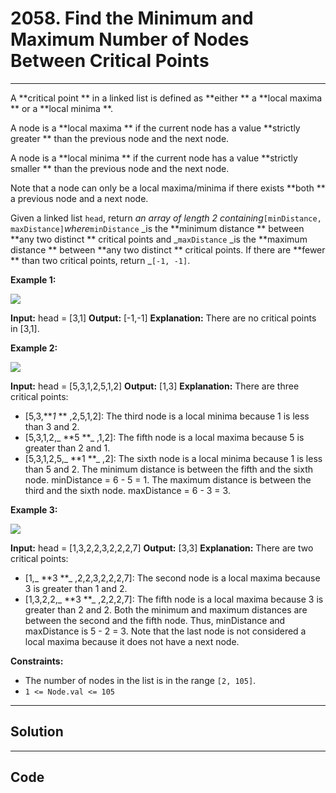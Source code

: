 # 2058. Find the Minimum and Maximum Number of Nodes Between Critical Points

---

A **critical point ** in a linked list is defined as **either ** a **local maxima ** or a **local minima **.

A node is a **local maxima ** if the current node has a value **strictly greater ** than the previous node and the next node.

A node is a **local minima ** if the current node has a value **strictly smaller ** than the previous node and the next node.

Note that a node can only be a local maxima/minima if there exists **both ** a previous node and a next node.

Given a linked list `head`, return _an array of length 2 containing_`[minDistance, maxDistance]`_where_`minDistance` _is the **minimum distance ** between **any  two distinct ** critical points and _`maxDistance` _is the **maximum distance ** between **any  two distinct ** critical points. If there are **fewer ** than two critical points, return _`[-1, -1]`.

 

**Example 1:**

![](https://assets.leetcode.com/uploads/2021/10/13/a1.png)


**Input:** head = [3,1]
**Output:** [-1,-1]
**Explanation:** There are no critical points in [3,1].


**Example 2:**

![](https://assets.leetcode.com/uploads/2021/10/13/a2.png)


**Input:** head = [5,3,1,2,5,1,2]
**Output:** [1,3]
**Explanation:** There are three critical points:
- [5,3,**_1_ ** ,2,5,1,2]: The third node is a local minima because 1 is less than 3 and 2.
- [5,3,1,2,_ **5 **_ ,1,2]: The fifth node is a local maxima because 5 is greater than 2 and 1.
- [5,3,1,2,5,_ **1 **_ ,2]: The sixth node is a local minima because 1 is less than 5 and 2.
The minimum distance is between the fifth and the sixth node. minDistance = 6 - 5 = 1.
The maximum distance is between the third and the sixth node. maxDistance = 6 - 3 = 3.


**Example 3:**

![](https://assets.leetcode.com/uploads/2021/10/14/a5.png)


**Input:** head = [1,3,2,2,3,2,2,2,7]
**Output:** [3,3]
**Explanation:** There are two critical points:
- [1,_ **3 **_ ,2,2,3,2,2,2,7]: The second node is a local maxima because 3 is greater than 1 and 2.
- [1,3,2,2,_ **3 **_ ,2,2,2,7]: The fifth node is a local maxima because 3 is greater than 2 and 2.
Both the minimum and maximum distances are between the second and the fifth node.
Thus, minDistance and maxDistance is 5 - 2 = 3.
Note that the last node is not considered a local maxima because it does not have a next node.


 

**Constraints:**

  * The number of nodes in the list is in the range `[2, 105]`.
  * `1 <= Node.val <= 105`

---

## Solution



---

## Code
```python


```